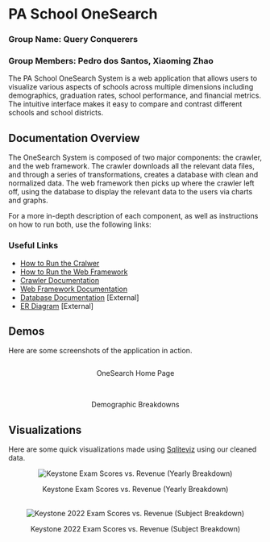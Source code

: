 # PA School OneSearch

### Group Name: Query Conquerers
### Group Members: Pedro dos Santos, Xiaoming Zhao

The PA School OneSearch System is a web application that allows users to visualize various aspects of schools across multiple dimensions including demographics, graduation rates, school performance, and financial metrics. The intuitive interface makes it easy to compare and contrast different schools and school districts.

## Documentation Overview

The OneSearch System is composed of two major components: the crawler, and the web framework. The crawler downloads all the relevant data files, and through a series of transformations, creates a database with clean and normalized data. The web framework then picks up where the crawler left off, using the database to display the relevant data to the users via charts and graphs.

For a more in-depth description of each component, as well as instructions on how to run both, use the following links:

### Useful Links
 - [How to Run the Cralwer](https://github.com/XiaomingZhao47/PA-schools/blob/main/crawler/Instructions.md)
 - [How to Run the Web Framework](https://github.com/XiaomingZhao47/PA-schools/blob/main/web-framework/Instructions.md)
 - [Crawler Documentation](https://github.com/XiaomingZhao47/PA-schools/blob/main/crawler/Documentation.md)
 - [Web Framework Documentation](https://github.com/XiaomingZhao47/PA-schools/blob/main/web-framework/Documentation.md)
 - [Database Documentation](https://docs.google.com/spreadsheets/d/121YfMEpfjlTQk861BncyhsCJv0BIpc0dGdnskaBMy8g/edit?usp=sharing) [External]
 - [ER Diagram](https://lucid.app/lucidchart/bb029534-250a-46f0-91f3-cf8f36804f6a/edit?invitationId=inv_02a045cf-783b-4e96-b415-5e6533a6cda4) [External]

## Demos
Here are some screenshots of the application in action.
<div align="center">
    <img src="https://github.com/user-attachments/assets/87b10aa2-d573-4883-b824-40572fa8ddc0", alt="">
    <p> 
        OneSearch Home Page
    </p>
    <br>
    <img src="https://github.com/user-attachments/assets/1f9f9066-f654-4ea9-a10b-e5ab57862517", alt="">
    <br>
    <p>
        Demographic Breakdowns
    </p>
</div>


## Visualizations
Here are some quick visualizations made using [Sqliteviz](https://sqliteviz.com/app/#/) using our cleaned data.

<div align="center">
    <img src="https://github.com/user-attachments/assets/7afba208-9dd2-4f5f-bcd7-1ce9bbdad798", alt="Keystone Exam Scores vs. Revenue (Yearly Breakdown)">
    <p> 
        Keystone Exam Scores vs. Revenue (Yearly Breakdown)
    </p>
    <br>
    <img src="https://github.com/user-attachments/assets/2b7f4ea6-ebc1-4f2d-b4bf-a47f8370f16a", alt="Keystone 2022 Exam Scores vs. Revenue (Subject Breakdown)">
    <br>
    <p>
        Keystone 2022 Exam Scores vs. Revenue (Subject Breakdown)
    </p>
</div>

